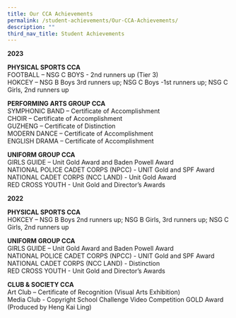 ```yaml
---
title: Our CCA Achievements
permalink: /student-achievements/Our-CCA-Achievements/
description: ""
third_nav_title: Student Achievements
---
```

**2023**

**PHYSICAL SPORTS CCA**<br>
FOOTBALL – NSG C BOYS - 2nd runners up (Tier 3) <br>
HOKCEY – NSG B Boys 3rd runners up; NSG C Boys -1st runners up; NSG C Girls, 2nd runners up 

**PERFORMING ARTS GROUP CCA**<br> 
SYMPHONIC BAND – Certificate of Accomplishment<br>
CHOIR – Certificate of Accomplishment<br>
GUZHENG – Certificate of Distinction<br> 
MODERN DANCE – Certificate of Accomplishment<br>
ENGLISH DRAMA – Certificate of Accomplishment 

**UNIFORM GROUP CCA**<br>
GIRLS GUIDE – Unit Gold Award and Baden Powell Award<br>
NATIONAL POLICE CADET CORPS (NPCC) - UNIT Gold and SPF Award<br> 
NATIONAL CADET CORPS (NCC LAND) - Unit Gold Award<br>
RED CROSS YOUTH - Unit Gold and Director’s Awards 

**2022**

**PHYSICAL SPORTS CCA**<br>
HOKCEY – NSG B Boys 2nd runners up; NSG B Girls, 3rd runners up; NSG C Girls, 2nd runners up 

**UNIFORM GROUP CCA**<br>
GIRLS GUIDE – Unit Gold Award and Baden Powell Award<br>
NATIONAL POLICE CADET CORPS (NPCC) - UNIT Gold and SPF Award<br> 
NATIONAL CADET CORPS (NCC LAND) - Distinction<br>
RED CROSS YOUTH - Unit Gold and Director’s Awards 

**CLUB &amp; SOCIETY CCA**<br>
Art Club – Certificate of Recognition (Visual Arts Exhibition)<br> 
Media Club - Copyright School Challenge Video Competition GOLD Award (Produced by Heng Kai Ling)